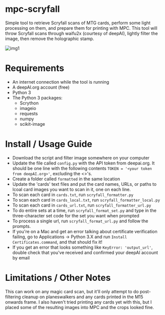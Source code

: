 # mpc-scryfall
Simple tool to retrieve Scryfall scans of MTG cards, perform some light processing on them, and prepare them for printing with MPC. This tool will throw Scryfall scans through waifu2x (courtesy of deepAI), lightly filter the image, then remove the holographic stamp.

![img1](https://i.imgur.com/gLBAYFL.png)

# Requirements
* An internet connection while the tool is running
* A deepAI.org account (free) 
* Python 3
* The Python 3 packages:
   * Scrython
   * imageio
   * requests
   * numpy
   * scikit-image

# Install / Usage Guide
* Download the script and filter image somewhere on your computer
* Update the file called `config.py` with the API token from deepai.org. It should be one line with the following contents `TOKEN = '<your token from deepAI.org>'`, excluding the <>'s.
* Create a folder called `formatted` in the same location
* Update the 'cards' text files and put the card names, URLs, or paths to lcoal card images you want to scan in it, one on each line.
* To scan each card in `cards.txt`, run `scryfall_formatter.py`
* To scan each card in `cards_local.txt`, run `scryfall_formatter_local.py`
* To scan each card in `cards_url.txt`, run `scryfall_formatter_url.py`
* To do entire sets at a time, run `scryfall_format_set.py` and type in the three-character set code for the set you want when prompted
* To process a single url, run `scryfall_format_url.py` and follow the prompts.
* If you're on a Mac and get an error talking about certificate verification failing, go to Applications -> Python 3.X and run `Install Certificates.command`, and that should fix it!
* If you get an error that looks something like `KeyError: 'output_url'`, double check that you've received and confirmed your deepAI account by email

# Limitations / Other Notes
This can work on any magic card scan, but it'll only attempt to do post-filtering cleanup on planeswalkers and any cards printed in the M15 onwards frame. I also haven't tried printing any cards yet with this, but I placed some of the resulting images into MPC and the crops looked fine.
